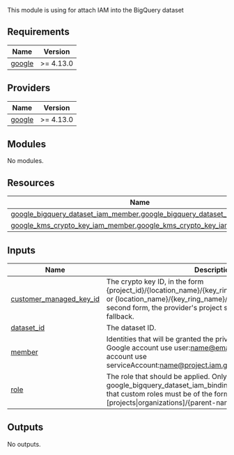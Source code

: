 This module is using for attach IAM into the BigQuery dataset

<!-- BEGIN_TF_DOCS -->
## Requirements

| Name | Version |
|------|---------|
| <a name="requirement_google"></a> [google](#requirement\_google) | >= 4.13.0 |

## Providers

| Name | Version |
|------|---------|
| <a name="provider_google"></a> [google](#provider\_google) | >= 4.13.0 |

## Modules

No modules.

## Resources

| Name | Type |
|------|------|
| [google_bigquery_dataset_iam_member.google_bigquery_dataset_iam_member](https://registry.terraform.io/providers/hashicorp/google/latest/docs/resources/bigquery_dataset_iam_member) | resource |
| [google_kms_crypto_key_iam_member.google_kms_crypto_key_iam_member](https://registry.terraform.io/providers/hashicorp/google/latest/docs/resources/kms_crypto_key_iam_member) | resource |

## Inputs

| Name | Description | Type | Default | Required |
|------|-------------|------|---------|:--------:|
| <a name="input_customer_managed_key_id"></a> [customer\_managed\_key\_id](#input\_customer\_managed\_key\_id) | The crypto key ID, in the form {project\_id}/{location\_name}/{key\_ring\_name}/{crypto\_key\_name} or {location\_name}/{key\_ring\_name}/{crypto\_key\_name}. In the second form, the provider's project setting will be used as a fallback. | `string` | n/a | yes |
| <a name="input_dataset_id"></a> [dataset\_id](#input\_dataset\_id) | The dataset ID. | `string` | n/a | yes |
| <a name="input_member"></a> [member](#input\_member) | Identities that will be granted the privilege in role. If this is a Google account use user:name@email.com, if this is a service account use serviceAccount:name@project.iam.gserviceaccount.com | `string` | n/a | yes |
| <a name="input_role"></a> [role](#input\_role) | The role that should be applied. Only one google\_bigquery\_dataset\_iam\_binding can be used per role. Note that custom roles must be of the format [projects\|organizations]/{parent-name}/roles/{role-name}. | `string` | n/a | yes |

## Outputs

No outputs.
<!-- END_TF_DOCS -->
